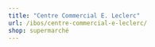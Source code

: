 ```yaml
---
title: "Centre Commercial E. Leclerc"
url: /ibos/centre-commercial-e-leclerc/
shop: supermarché
---
```


